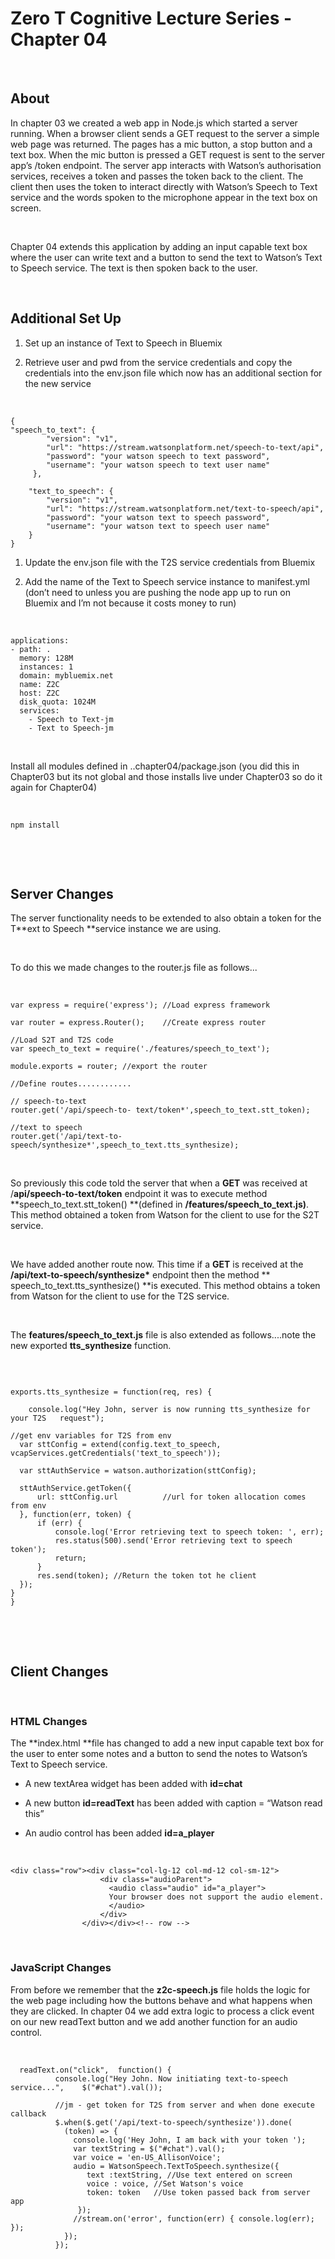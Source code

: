 Zero T Cognitive Lecture Series - Chapter 04
============================================

 

About
-----

In chapter 03 we created a web app in Node.js which started a server running.
When a browser client sends a GET request to the server a simple web page was
returned. The pages has a mic button, a stop button and a text box. When the mic
button is pressed a GET request is sent to the server app’s /token endpoint. The
server app interacts with Watson’s authorisation services, receives a token and
passes the token back to the client. The client then uses the token to interact
directly with Watson’s Speech to Text service and the words spoken to the
microphone appear in the text box on screen.

 

Chapter 04 extends this application by adding an input capable text box where
the user can write text and a button to send the text to Watson’s Text to Speech
service. The text is then spoken back to the user.

 

Additional Set Up
-----------------

1.  Set up an instance of Text to Speech in Bluemix

2.  Retrieve user and pwd from the service credentials and copy the credentials
    into the env.json file which now has an additional section for the new
    service

 

~~~~~~~~~~~~~~~~~~~~~~~~~~~~~~~~~~~~~~~~~~~~~~~~~~~~~~~~~~~~~~~~~~~~~~~~~~~~~~~~
{    
"speech_to_text": {
        "version": "v1",
        "url": "https://stream.watsonplatform.net/speech-to-text/api",
        "password": "your watson speech to text password",
        "username": "your watson speech to text user name"
     },

    "text_to_speech": {
        "version": "v1",
        "url": "https://stream.watsonplatform.net/text-to-speech/api",
        "password": "your watson text to speech password",
        "username": "your watson text to speech user name"
    }
}
~~~~~~~~~~~~~~~~~~~~~~~~~~~~~~~~~~~~~~~~~~~~~~~~~~~~~~~~~~~~~~~~~~~~~~~~~~~~~~~~

1.  Update the env.json file with the T2S service credentials from Bluemix

2.  Add the name of the Text to Speech service instance to manifest.yml (don’t
    need to unless you are pushing the node app up to run on Bluemix and I’m not
    because it costs money to run)

 

~~~~~~~~~~~~~~~~~~~~~~~~~~~~~~~~~~~~~~~~~~~~~~~~~~~~~~~~~~~~~~~~~~~~~~~~~~~~~~~~
applications:
- path: .
  memory: 128M
  instances: 1
  domain: mybluemix.net
  name: Z2C
  host: Z2C
  disk_quota: 1024M
  services:
    - Speech to Text-jm
    - Text to Speech-jm
~~~~~~~~~~~~~~~~~~~~~~~~~~~~~~~~~~~~~~~~~~~~~~~~~~~~~~~~~~~~~~~~~~~~~~~~~~~~~~~~

 

Install all modules defined in ..chapter04/package.json (you did this in
Chapter03 but its not global and those installs live under Chapter03 so do it
again for Chapter04)

 

~~~~~~~~~~~~~~~~~~~~~~~~~~~~~~~~~~~~~~~~~~~~~~~~~~~~~~~~~~~~~~~~~~~~~~~~~~~~~~~~
npm install
~~~~~~~~~~~~~~~~~~~~~~~~~~~~~~~~~~~~~~~~~~~~~~~~~~~~~~~~~~~~~~~~~~~~~~~~~~~~~~~~

 

 

Server Changes
--------------

The server functionality needs to be extended to also obtain a token for the
T**ext to Speech **service instance we are using.

 

To do this we made changes to the router.js file as follows...

 

~~~~~~~~~~~~~~~~~~~~~~~~~~~~~~~~~~~~~~~~~~~~~~~~~~~~~~~~~~~~~~~~~~~~~~~~~~~~~~~~
var express = require('express'); //Load express framework

var router = express.Router();    //Create express router

//Load S2T and T2S code
var speech_to_text = require('./features/speech_to_text'); 

module.exports = router; //export the router

//Define routes............

// speech-to-text
router.get('/api/speech-to- text/token*',speech_to_text.stt_token);

//text to speech
router.get('/api/text-to-speech/synthesize*',speech_to_text.tts_synthesize);
~~~~~~~~~~~~~~~~~~~~~~~~~~~~~~~~~~~~~~~~~~~~~~~~~~~~~~~~~~~~~~~~~~~~~~~~~~~~~~~~

 

So previously this code told the server that when a **GET** was received at
/**api/speech-to-text/token** endpoint it was to execute method
**speech_to_text.stt_token() **(defined in **/features/speech_to_text.js)**.
This method obtained a token from Watson for the client to use for the S2T
service.

 

We have added another route now. This time if a **GET** is received at the
**/api/text-to-speech/synthesize\*** endpoint then the method **
speech_to_text.tts_synthesize() **is executed. This method obtains a token from
Watson for the client to use for the T2S service.

 

The **features/speech_to_text.js** file is  also extended as follows....note the
new exported **tts_synthesize** function.

 

~~~~~~~~~~~~~~~~~~~~~~~~~~~~~~~~~~~~~~~~~~~~~~~~~~~~~~~~~~~~~~~~~~~~~~~~~~~~~~~~

exports.tts_synthesize = function(req, res) {
  
    console.log("Hey John, server is now running tts_synthesize for your T2S   request");

//get env variables for T2S from env
  var sttConfig = extend(config.text_to_speech, vcapServices.getCredentials('text_to_speech'));

  var sttAuthService = watson.authorization(sttConfig);

  sttAuthService.getToken({
      url: sttConfig.url          //url for token allocation comes from env
  }, function(err, token) {
      if (err) {
          console.log('Error retrieving text to speech token: ', err);
          res.status(500).send('Error retrieving text to speech token');
          return;
      }
      res.send(token); //Return the token tot he client
  });
}
}
~~~~~~~~~~~~~~~~~~~~~~~~~~~~~~~~~~~~~~~~~~~~~~~~~~~~~~~~~~~~~~~~~~~~~~~~~~~~~~~~

 

 

Client Changes
--------------

 

### HTML Changes

The **index.html **file has changed to add a new input capable text box for the
user to enter some notes and a button to send the notes to Watson’s Text to
Speech service.

-   A new textArea widget has been added with **id=chat**

-   A new button **id=readText** has been added with caption = “Watson read
    this”

-   An audio control has been added **id=a_player**

 

~~~~~~~~~~~~~~~~~~~~~~~~~~~~~~~~~~~~~~~~~~~~~~~~~~~~~~~~~~~~~~~~~~~~~~~~~~~~~~~~
<div class="row"><div class="col-lg-12 col-md-12 col-sm-12">
                    <div class="audioParent">
                      <audio class="audio" id="a_player">
                      Your browser does not support the audio element.
                      </audio>
                    </div>
                </div></div><!-- row -->
~~~~~~~~~~~~~~~~~~~~~~~~~~~~~~~~~~~~~~~~~~~~~~~~~~~~~~~~~~~~~~~~~~~~~~~~~~~~~~~~

 

### JavaScript Changes

From before we remember that the **z2c-speech.js** file holds the logic for the
web page including how the buttons behave and what happens when they are
clicked. In chapter 04 we add extra logic to process a click event on our new
readText button and we add another function for an audio control.

 

~~~~~~~~~~~~~~~~~~~~~~~~~~~~~~~~~~~~~~~~~~~~~~~~~~~~~~~~~~~~~~~~~~~~~~~~~~~~~~~~
  readText.on("click",  function() {
          console.log("Hey John. Now initiating text-to-speech service...",    $("#chat").val());

          //jm - get token for T2S from server and when done execute callback
          $.when($.get('/api/text-to-speech/synthesize')).done(
            (token) => {
              console.log('Hey John, I am back with your token ');
              var textString = $("#chat").val();
              var voice = 'en-US_AllisonVoice';
              audio = WatsonSpeech.TextToSpeech.synthesize({
                 text :textString, //Use text entered on screen
                 voice : voice, //Set Watson's voice
                 token: token   //Use token passed back from server app
               });
              //stream.on('error', function(err) { console.log(err); });
            });
          });
~~~~~~~~~~~~~~~~~~~~~~~~~~~~~~~~~~~~~~~~~~~~~~~~~~~~~~~~~~~~~~~~~~~~~~~~~~~~~~~~

 

 

 

 

 

 

 

 

 

 

 

 

 

 
